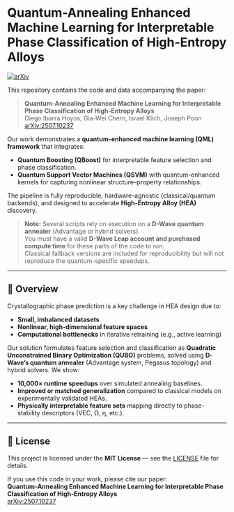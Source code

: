 # Quantum-Annealing Enhanced Machine Learning for Interpretable Phase Classification of High-Entropy Alloys

[![arXiv](https://img.shields.io/badge/arXiv-2507.10237v1-b31b1b.svg)](https://arxiv.org/abs/2507.10237)

This repository contains the code and data accompanying the paper:

> **Quantum-Annealing Enhanced Machine Learning for Interpretable Phase Classification of High-Entropy Alloys**  
> Diego Ibarra Hoyos, Gia-Wei Chern, Israel Klich, Joseph Poon  
> [arXiv:2507.10237](https://arxiv.org/abs/2507.10237)

Our work demonstrates a **quantum-enhanced machine learning (QML) framework** that integrates:

- **Quantum Boosting (QBoost)** for interpretable feature selection and phase classification.
- **Quantum Support Vector Machines (QSVM)** with quantum-enhanced kernels for capturing nonlinear structure–property relationships.

The pipeline is fully reproducible, hardware-agnostic (classical/quantum backends), and designed to accelerate **High-Entropy Alloy (HEA)** discovery.

> **Note:** Several scripts rely on execution on a **D-Wave quantum annealer** (Advantage or hybrid solvers).  
> You must have a valid **D-Wave Leap account and purchased compute time** for these parts of the code to run.  
> Classical fallback versions are included for reproducibility but will not reproduce the quantum-specific speedups.

---

## 📖 Overview

Crystallographic phase prediction is a key challenge in HEA design due to:
- **Small, imbalanced datasets**  
- **Nonlinear, high-dimensional feature spaces**
- **Computational bottlenecks** in iterative retraining (e.g., active learning)

Our solution formulates feature selection and classification as **Quadratic Unconstrained Binary Optimization (QUBO)** problems, solved using **D-Wave’s quantum annealer** (Advantage system, Pegasus topology) and hybrid solvers. We show:

- **10,000× runtime speedups** over simulated annealing baselines.
- **Improved or matched generalization** compared to classical models on experimentally validated HEAs.
- **Physically interpretable feature sets** mapping directly to phase-stability descriptors (VEC, Ω, η, etc.).

---

## 📄 License

This project is licensed under the **MIT License** — see the [LICENSE](LICENSE) file for details.

If you use this code in your work, please cite our paper:  
**Quantum-Annealing Enhanced Machine Learning for Interpretable Phase Classification of High-Entropy Alloys**  
[arXiv:2507.10237](https://arxiv.org/abs/2507.10237)

